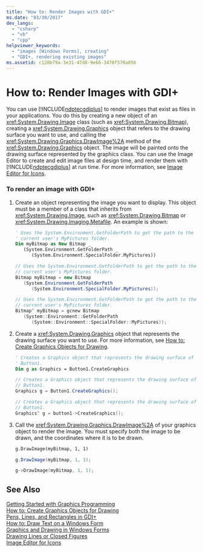```yaml
---
title: "How to: Render Images with GDI+"
ms.date: "03/30/2017"
dev_langs: 
  - "csharp"
  - "vb"
  - "cpp"
helpviewer_keywords: 
  - "images [Windows Forms], creating"
  - "GDI+, rendering existing images"
ms.assetid: c128b79a-3e31-47d8-9e66-3470f570a056
---
```

# How to: Render Images with GDI+
You can use [!INCLUDE[ndptecgdiplus](../../../../includes/ndptecgdiplus-md.md)] to render images that exist as files in your applications. You do this by creating a new object of an <xref:System.Drawing.Image> class (such as <xref:System.Drawing.Bitmap>), creating a <xref:System.Drawing.Graphics> object that refers to the drawing surface you want to use, and calling the <xref:System.Drawing.Graphics.DrawImage%2A> method of the <xref:System.Drawing.Graphics> object. The image will be painted onto the drawing surface represented by the graphics class. You can use the Image Editor to create and edit image files at design time, and render them with [!INCLUDE[ndptecgdiplus](../../../../includes/ndptecgdiplus-md.md)] at run time. For more information, see [Image Editor for Icons](/cpp/windows/image-editor-for-icons).  
  
### To render an image with GDI+  
  
1. Create an object representing the image you want to display. This object must be a member of a class that inherits from <xref:System.Drawing.Image>, such as <xref:System.Drawing.Bitmap> or <xref:System.Drawing.Imaging.Metafile>. An example is shown:  
  
   ```vb  
   ' Uses the System.Environment.GetFolderPath to get the path to the   
   ' current user's MyPictures folder.  
   Dim myBitmap as New Bitmap _  
      (System.Environment.GetFolderPath _  
         (System.Environment.SpecialFolder.MyPictures))  
   ```  
  
   ```csharp  
   // Uses the System.Environment.GetFolderPath to get the path to the   
   // current user's MyPictures folder.  
   Bitmap myBitmap = new Bitmap  
      (System.Environment.GetFolderPath  
         (System.Environment.SpecialFolder.MyPictures));  
   ```  
  
   ```cpp  
   // Uses the System.Environment.GetFolderPath to get the path to the   
   // current user's MyPictures folder.  
   Bitmap^ myBitmap = gcnew Bitmap  
      (System::Environment::GetFolderPath  
         (System::Environment::SpecialFolder::MyPictures));  
   ```  
  
2. Create a <xref:System.Drawing.Graphics> object that represents the drawing surface you want to use. For more information, see [How to: Create Graphics Objects for Drawing](../../../../docs/framework/winforms/advanced/how-to-create-graphics-objects-for-drawing.md).  
  
   ```vb  
   ' Creates a Graphics object that represents the drawing surface of   
   ' Button1.  
   Dim g as Graphics = Button1.CreateGraphics  
   ```  
  
   ```csharp  
   // Creates a Graphics object that represents the drawing surface of   
   // Button1.  
   Graphics g = Button1.CreateGraphics();  
   ```  
  
   ```cpp  
   // Creates a Graphics object that represents the drawing surface of   
   // Button1.  
   Graphics^ g = button1->CreateGraphics();  
   ```  
  
3. Call the <xref:System.Drawing.Graphics.DrawImage%2A> of your graphics object to render the image. You must specify both the image to be drawn, and the coordinates where it is to be drawn.  
  
   ```vb  
   g.DrawImage(myBitmap, 1, 1)  
   ```  
  
   ```csharp  
   g.DrawImage(myBitmap, 1, 1);  
   ```  
  
   ```cpp  
   g->DrawImage(myBitmap, 1, 1);  
   ```  
  
## See Also  
 [Getting Started with Graphics Programming](../../../../docs/framework/winforms/advanced/getting-started-with-graphics-programming.md)  
 [How to: Create Graphics Objects for Drawing](../../../../docs/framework/winforms/advanced/how-to-create-graphics-objects-for-drawing.md)  
 [Pens, Lines, and Rectangles in GDI+](../../../../docs/framework/winforms/advanced/pens-lines-and-rectangles-in-gdi.md)  
 [How to: Draw Text on a Windows Form](../../../../docs/framework/winforms/advanced/how-to-draw-text-on-a-windows-form.md)  
 [Graphics and Drawing in Windows Forms](../../../../docs/framework/winforms/advanced/graphics-and-drawing-in-windows-forms.md)  
 [Drawing Lines or Closed Figures](/cpp/windows/drawing-lines-or-closed-figures-image-editor-for-icons)  
 [Image Editor for Icons](/cpp/windows/image-editor-for-icons)
